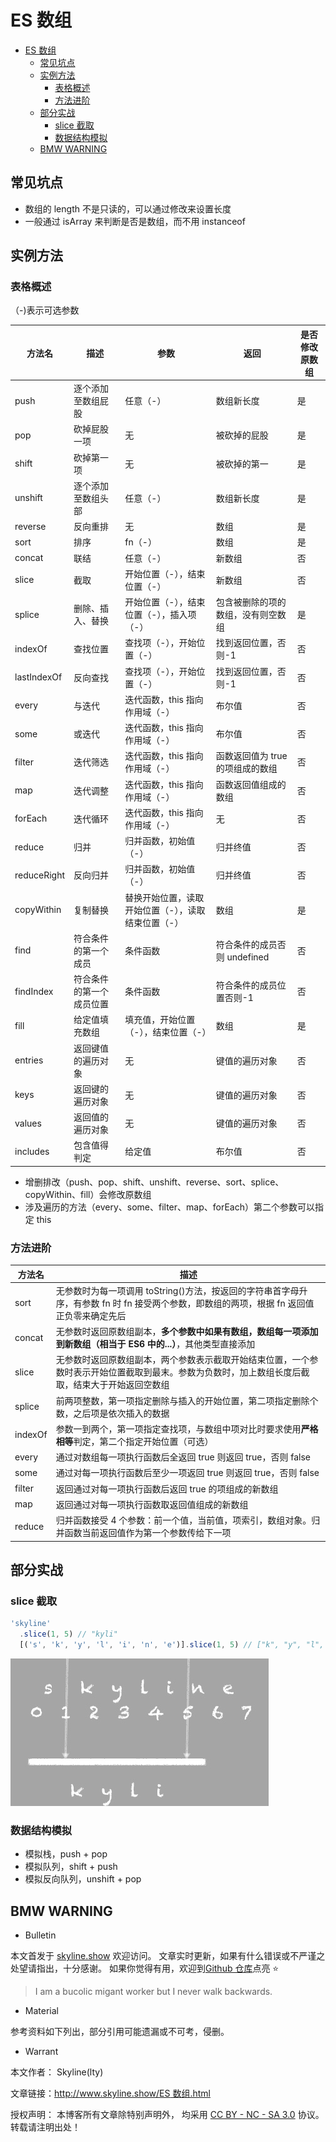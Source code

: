 # ES 数组

<!-- @import "[TOC]" {cmd="toc" depthFrom=1 depthTo=6 orderedList=false} -->

<!-- code_chunk_output -->

- [ES 数组](#es-数组)
  - [常见坑点](#常见坑点)
  - [实例方法](#实例方法)
    - [表格概述](#表格概述)
    - [方法进阶](#方法进阶)
  - [部分实战](#部分实战)
    - [slice 截取](#slice-截取)
    - [数据结构模拟](#数据结构模拟)
  - [BMW WARNING](#bmw-warning)

<!-- /code_chunk_output -->

## 常见坑点

- 数组的 length 不是只读的，可以通过修改来设置长度
- 一般通过 isArray 来判断是否是数组，而不用 instanceof

## 实例方法

### 表格概述

（-)表示可选参数

| 方法名      | 描述                     | 参数                                               | 返回                               | 是否修改原数组 |
| ----------- | ------------------------ | -------------------------------------------------- | ---------------------------------- | -------------- |
| push        | 逐个添加至数组屁股       | 任意（-）                                          | 数组新长度                         | 是             |
| pop         | 砍掉屁股一项             | 无                                                 | 被砍掉的屁股                       | 是             |
| shift       | 砍掉第一项               | 无                                                 | 被砍掉的第一                       | 是             |
| unshift     | 逐个添加至数组头部       | 任意（-）                                          | 数组新长度                         | 是             |
| reverse     | 反向重排                 | 无                                                 | 数组                               | 是             |
| sort        | 排序                     | fn（-）                                            | 数组                               | 是             |
| concat      | 联结                     | 任意（-）                                          | 新数组                             | 否             |
| slice       | 截取                     | 开始位置（-），结束位置（-）                       | 新数组                             | 否             |
| splice      | 删除、插入、替换         | 开始位置（-），结束位置（-），插入项（-）          | 包含被删除的项的数组，没有则空数组 | 是             |
| indexOf     | 查找位置                 | 查找项（-），开始位置（-）                         | 找到返回位置，否则-1               | 否             |
| lastIndexOf | 反向查找                 | 查找项（-），开始位置（-）                         | 找到返回位置，否则-1               | 否             |
| every       | 与迭代                   | 迭代函数，this 指向作用域（-）                     | 布尔值                             | 否             |
| some        | 或迭代                   | 迭代函数，this 指向作用域（-）                     | 布尔值                             | 否             |
| filter      | 迭代筛选                 | 迭代函数，this 指向作用域（-）                     | 函数返回值为 true 的项组成的数组   | 否             |
| map         | 迭代调整                 | 迭代函数，this 指向作用域（-）                     | 函数返回值组成的数组               | 否             |
| forEach     | 迭代循环                 | 迭代函数，this 指向作用域（-）                     | 无                                 | 否             |
| reduce      | 归并                     | 归并函数，初始值（-）                              | 归并终值                           | 否             |
| reduceRight | 反向归并                 | 归并函数，初始值（-）                              | 归并终值                           | 否             |
| copyWithin  | 复制替换                 | 替换开始位置，读取开始位置（-），读取结束位置（-） | 数组                               | 是             |
| find        | 符合条件的第一个成员     | 条件函数                                           | 符合条件的成员否则 undefined       | 否             |
| findIndex   | 符合条件的第一个成员位置 | 条件函数                                           | 符合条件的成员位置否则-1           | 否             |
| fill        | 给定值填充数组           | 填充值，开始位置（-），结束位置（-）               | 数组                               | 是             |
| entries     | 返回键值的遍历对象       | 无                                                 | 键值的遍历对象                     | 否             |
| keys        | 返回键的遍历对象         | 无                                                 | 键值的遍历对象                     | 否             |
| values      | 返回值的遍历对象         | 无                                                 | 键值的遍历对象                     | 否             |
| includes    | 包含值得判定             | 给定值                                             | 布尔值                             | 否             |

- 增删排改（push、pop、shift、unshift、reverse、sort、splice、copyWithin、fill）会修改原数组
- 涉及遍历的方法（every、some、filter、map、forEach）第二个参数可以指定 this

### 方法进阶

| 方法名  | 描述                                                                                                                                             |
| ------- | ------------------------------------------------------------------------------------------------------------------------------------------------ |
| sort    | 无参数时为每一项调用 toString()方法，按返回的字符串首字母升序，有参数 fn 时 fn 接受两个参数，即数组的两项，根据 fn 返回值正负零来确定先后        |
| concat  | 无参数时返回原数组副本，**多个参数中如果有数组，数组每一项添加到新数组（相当于 ES6 中的...）**，其他类型直接添加                                 |
| slice   | 无参数时返回原数组副本，两个参数表示截取开始结束位置，一个参数时表示开始位置截取到最末。参数为负数时，加上数组长度后截取，结束大于开始返回空数组 |
| splice  | 前两项整数，第一项指定删除与插入的开始位置，第二项指定删除个数，之后项是依次插入的数据                                                           |
| indexOf | 参数一到两个，第一项指定查找项，与数组中项对比时要求使用**严格相等**判定，第二个指定开始位置（可选）                                             |
| every   | 通过对数组每一项执行函数后全返回 true 则返回 true，否则 false                                                                                    |
| some    | 通过对每一项执行函数后至少一项返回 true 则返回 true，否则 false                                                                                  |
| filter  | 返回通过对每一项执行函数后返回 true 的项组成的新数组                                                                                             |
| map     | 返回通过对每一项执行函数取返回值组成的新数组                                                                                                     |
| reduce  | 归并函数接受 4 个参数：前一个值，当前值，项索引，数组对象。归并函数当前返回值作为第一个参数传给下一项                                            |

## 部分实战

### slice 截取

```jsx
'skyline'
  .slice(1, 5) // "kyli"
  [('s', 'k', 'y', 'l', 'i', 'n', 'e')].slice(1, 5) // ["k", "y", "l", "i"]
```

![ES数组20230210161709](https://raw.githubusercontent.com/skylinety/blog-pics/master/imgs/ES%E6%95%B0%E7%BB%8420230210161709.png)

### 数据结构模拟

- 模拟栈，push + pop
- 模拟队列，shift + push
- 模拟反向队列，unshift + pop

## BMW WARNING

- Bulletin

本文首发于 [skyline.show](http://www.skyline.show) 欢迎访问。
文章实时更新，如果有什么错误或不严谨之处望请指出，十分感谢。
如果你觉得有用，欢迎到[Github 仓库](https://github.com/skylinety/Blog)点亮 ⭐️

> I am a bucolic migant worker but I never walk backwards.

- Material

参考资料如下列出，部分引用可能遗漏或不可考，侵删。

>

- Warrant

本文作者： Skyline(lty)

文章链接：[http://www.skyline.show/ES 数组.html](http://www.skyline.show/ES数组.html)

授权声明： 本博客所有文章除特别声明外， 均采用 [CC BY - NC - SA 3.0](https://creativecommons.org/licenses/by-nc-sa/3.0/deed.zh) 协议。 转载请注明出处！
